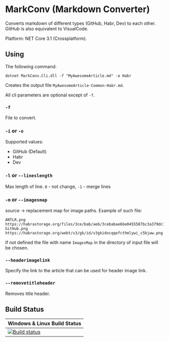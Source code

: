 # MarkConv (Markdown Converter)

Converts markdown of different types (GitHub, Habr, Dev) to each other.
GitHub is also equivalent to VisualCode.

Platform: NET Core 3.1 (Crossplatform).

## Using

The following command:

```
dotnet MarkConv.Cli.dll -f "MyAwesomeArticle.md" -o Habr
```

Creates the output file `MyAwesomeArticle-Common-Habr.md`.

All cli parameters are optional except of `-f`.

### `-f`

File to convert.

### `-i` or `-o`

Supported values:

* GitHub (Default)
* Habr
* Dev

### `-l` or `--lineslength`

Max length of line. `0` - not change, `-1` - merge lines

### `-m` or `--imagesmap`

source -> replacement map for image paths. Example of such file:

```
ANTLR.png https://habrastorage.org/files/3ce/bab/ae6/3cebabae6be0455587bc3a379dc7a4f9.png
GitHub.png https://habrastorage.org/webt/v3/gk/id/v3gkidocqqefcthmlywi_c5bjww.png
```

If not defined the file with name `ImagesMap` in the directory of input file will be chosen.

### `--headerimagelink`

Specify the link to the article that can be used for header image link.

### `--removetitleheader`

Removes title header.

## Build Status

| Windows & Linux Build Status |
|---|
| [![Build status](https://ci.appveyor.com/api/projects/status/jc9rqhgf7k8h5ajc?svg=true)](https://ci.appveyor.com/project/KvanTTT/markconv) |